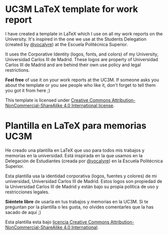 # UC3M LaTeX template for work report
I have created a template in LaTeX which I use on all my work reports on
the University. It's inspired in the one we use at the Students Delegation
(created by [@vocalyre](https://github.com/vocalyre)) at the Escuela
Politécnica Superior.

It uses the Corporative Identity (logos, fonts, and colors) of my 
University, Universidad Carlos III de Madrid. These logos are property of
Universidad Carlos III de Madrid and are behind their own use policy and legal restrictions.

**Feel free** of use it on your work reports at the UC3M. If someone
asks you about the template or you see people who like it, don't forget
to tell them you got it from here ;)

This template is licensed under [Creative Commons Attribution-NonCommercial-ShareAlike 4.0 International license](https://github.com/tairosonloa/UC3M_work_report_latex_template/blob/master/LICENSE.md).

# Plantilla en LaTeX para memorias UC3M
He creado una plantilla en LaTeX que uso para todos mis trabajos y 
memorias en la universidad. Está inspirada en la que usamos en la
Delegación de Estudiantes (creada por [@vocalyre](https://github.com/vocalyre))
en la Escuela Politécnica Superior.

Esta plantilla usa la identidad corporativa (logos, fuentes y colores) 
de mi universidad, Universidad Carlos III de Madrid. Estos logos son
propiedad de la Universidad Carlos III de Madrid y están bajo su propia
política de uso y restricciones legales.

**Siéntete libre** de usarla en tus trabajos y memorias en la UC3M. Si 
te preguntan por la plantilla o les gusta, no olvides comentarles que la has sacado de aquí ;)

Esta plantilla esta bajo [licencia Creative Commons Attribution-NonCommercial-ShareAlike 4.0 International](https://github.com/tairosonloa/UC3M_work_report_latex_template/blob/master/LICENSE.md).